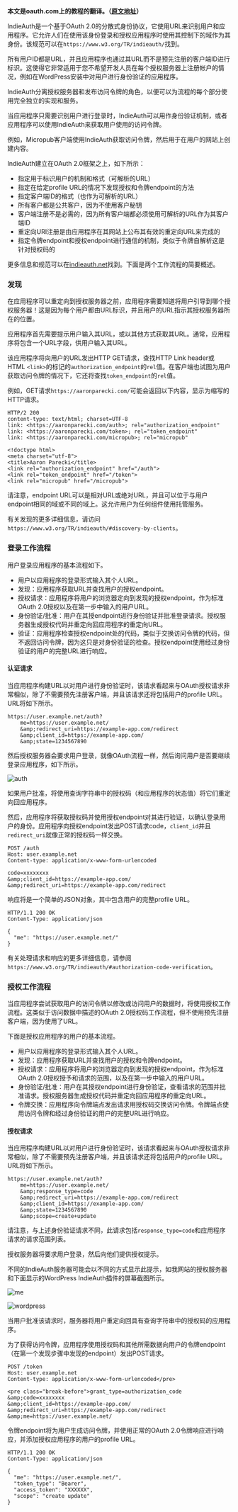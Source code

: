 
**本文是oauth.com上的教程的翻译。（[原文地址](https://www.oauth.com)）**

IndieAuth是一个基于OAuth 2.0的分散式身份协议，它使用URL来识别用户和应用程序。它允许人们在使用该身份登录和授权应用程序时使用其控制下的域作为其身份。该规范可以在`https://www.w3.org/TR/indieauth/`找到。

所有用户ID都是URL，并且应用程序也通过其URL而不是预先注册的客户端ID进行标识。这使得它非常适用于您不希望开发人员在每个授权服务器上注册帐户的情况，例如在WordPress安装中对用户进行身份验证的应用程序。

IndieAuth分离授权服务器和发布访问令牌的角色，以便可以为流程的每个部分使用完全独立的实现和服务。

当应用程序只需要识别用户进行登录时，IndieAuth可以用作身份验证机制，或者应用程序可以使用IndieAuth来获取用户使用的访问令牌。

例如，Micropub客户端使用IndieAuth获取访问令牌，然后用于在用户的网站上创建内容。

IndieAuth建立在OAuth 2.0框架之上，如下所示：

- 指定用于标识用户的机制和格式（可解析的URL）
- 指定在给定profile URL的情况下发现授权和令牌endpoint的方法
- 指定客户端ID的格式（也作为可解析的URL）
- 所有客户都是公共客户，因为不使用客户秘钥
- 客户端注册不是必需的，因为所有客户端都必须使用可解析的URL作为其客户端ID
- 重定向URI注册是由应用程序在其网站上公布其有效的重定向URL来完成的
- 指定令牌endpoint和授权endpoint进行通信的机制，类似于令牌自解析这是针对授权码的
  
更多信息和规范可以在[indieauth.net](IndieAuth)找到。下面是两个工作流程的简要概述。

### 发现

在应用程序可以重定向到授权服务器之前，应用程序需要知道将用户引导到哪个授权服务器！这是因为每个用户都由URL标识，并且用户的URL指示其授权服务器所在的位置。

应用程序首先需要提示用户输入其URL，或以其他方式获取其URL。通常，应用程序将包含一个URL字段，供用户输入其URL。

该应用程序将向用户的URL发出HTTP GET请求，查找HTTP Link header或HTML `<link>`的标记的`authorization_endpoint`的`rel`值。在客户端也试图为用户获取访问令牌的情况下，它还将查找`token_endpoint`的`rel`值。

例如，GET请求`https://aaronparecki.com/`可能会返回以下内容，显示为缩写的HTTP请求。

```http
HTTP/2 200
content-type: text/html; charset=UTF-8
link: <https://aaronparecki.com/auth>; rel="authorization_endpoint"
link: <https://aaronparecki.com/token>; rel="token_endpoint"
link: <https://aaronparecki.com/micropub>; rel="micropub"
 
<!doctype html>
<meta charset="utf-8">
<title>Aaron Parecki</title>
<link rel="authorization_endpoint" href="/auth">
<link rel="token_endpoint" href="/token">
<link rel="micropub" href="/micropub">
```

请注意，endpoint URL可以是相对URL或绝对URL，并且可以位于与用户endpoint相同的域或不同的域上。这允许用户为任何组件使用托管服务。

有关发现的更多详细信息，请访问
`https://www.w3.org/TR/indieauth/#discovery-by-clients`。

### 登录工作流程

用户登录应用程序的基本流程如下。

- 用户以应用程序的登录形式输入其个人URL。
- 发现：应用程序获取URL并查找用户的授权endpoint。
- 授权请求：应用程序将用户的浏览器定向到发现的授权endpoint，作为标准OAuth 2.0授权以及在第一步中输入的用户URL。
- 身份验证/批准：用户在其授endpoint进行身份验证并批准登录请求。授权服务器生成授权代码并重定向回应用程序的重定向URL。
- 验证：应用程序检查授权endpoint处的代码，类似于交换访问令牌的代码，但不返回访问令牌，因为这只是对身份验证的检查。授权endpoint使用经过身份验证的用户的完整URL进行响应。

#### 认证请求

当应用程序构建URL以对用户进行身份验证时，该请求看起来与OAuth授权请求非常相似，除了不需要预先注册客户端，并且该请求还将包括用户的profile URL。URL将如下所示。

```http
https://user.example.net/auth?
    me=https://user.example.net/
    &amp;redirect_uri=https://example-app.com/redirect
    &amp;client_id=https://example-app.com/
    &amp;state=1234567890
```

然后授权服务器会要求用户登录，就像OAuth流程一样，然后询问用户是否要继续登录应用程序，如下所示。

![auth](https://ws1.sinaimg.cn/large/006tKfTcly1ftoifez6zej311g0fywm8.jpg)

如果用户批准，将使用查询字符串中的授权码（和应用程序的状态值）将它们重定向回应用程序。

然后，应用程序将获取授权码并使用授权endpoint对其进行验证，以确认登录用户的身份。应用程序向授权endpoint发出POST请求code，`client_id`并且`redirect_uri`就像正常的授权码一样交换。

```http
POST /auth
Host: user.example.net
Content-type: application/x-www-form-urlencoded
 
code=xxxxxxxx
&amp;client_id=https://example-app.com/
&amp;redirect_uri=https://example-app.com/redirect
```

响应将是一个简单的JSON对象，其中包含用户的完整profile URL。

```http
HTTP/1.1 200 OK
Content-Type: application/json
 
{
  "me": "https://user.example.net/"
}
```

有关处理请求和响应的更多详细信息，请参阅
`https://www.w3.org/TR/indieauth/#authorization-code-verification`。

### 授权工作流程

当应用程序尝试获取用户的访问令牌以修改或访问用户的数据时，将使用授权工作流程。这类似于访问数据中描述的OAuth 2.0授权码工作流程，但不使用预先注册客户端，因为使用了URL。

下面是授权应用程序的用户的基本流程。

- 用户以应用程序的登录形式输入其个人URL。
- 发现：应用程序获取URL并查找用户的授权和令牌endpoint。
- 授权请求：应用程序将用户的浏览器定向到发现的授权endpoint，作为标准OAuth 2.0授权授予和请求的范围，以及在第一步中输入的用户URL。
- 身份验证/批准：用户在其授权endpoint进行身份验证，查看请求的范围并批准请求。授权服务器生成授权代码并重定向回应用程序的重定向URL。
- 令牌交换：应用程序向令牌端点发出请求用授权码交换访问令牌。令牌端点使用访问令牌和经过身份验证的用户的完整URL进行响应。

#### 授权请求

当应用程序构建URL以对用户进行身份验证时，该请求看起来与OAuth授权请求非常相似，除了不需要预先注册客户端，并且该请求还将包括用户的profile URL。URL将如下所示。

```http
https://user.example.net/auth?
    me=https://user.example.net/
    &amp;response_type=code
    &amp;redirect_uri=https://example-app.com/redirect
    &amp;client_id=https://example-app.com/
    &amp;state=1234567890
    &amp;scope=create+update
```

请注意，与上述身份验证请求不同，此请求包括`response_type=code`和应用程序请求的请求范围列表。

授权服务器将要求用户登录，然后向他们提供授权提示。

不同的IndieAuth服务器可能会以不同的方式显示此提示，如我网站的授权服务器和下面显示的WordPress IndieAuth插件的屏幕截图所示。

![me](https://ws3.sinaimg.cn/large/006tKfTcly1ftoininhyaj31020y47fr.jpg)

![wordpress](https://ws1.sinaimg.cn/large/006tKfTcly1ftoio589r3j30bd0hrt9i.jpg)

当用户批准该请求时，服务器将用户重定向回具有查询字符串中的授权码的应用程序。

为了获得访问令牌，应用程序使用授权码和其他所需数据向用户的令牌endpoint（在第一个发现步骤中发现的endpoint）发出POST请求。

```http
POST /token
Host: user.example.net
Content-type: application/x-www-form-urlencoded</pre>
 
<pre class="break-before">grant_type=authorization_code
&amp;code=xxxxxxxx
&amp;client_id=https://example-app.com/
&amp;redirect_uri=https://example-app.com/redirect
&amp;me=https://user.example.net/
```

令牌endpoint将为用户生成访问令牌，并使用正常的OAuth 2.0令牌响应进行响应，并添加授权应用程序的用户的profile URL。

```http
HTTP/1.1 200 OK
Content-Type: application/json
 
{
  "me": "https://user.example.net/",
  "token_type": "Bearer",
  "access_token": "XXXXXX",
  "scope": "create update"
}
```
